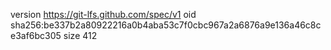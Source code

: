 version https://git-lfs.github.com/spec/v1
oid sha256:be337b2a80922216a0b4aba53c7f0cbc967a2a6876a9e136a46c8ce3af6bc305
size 412
